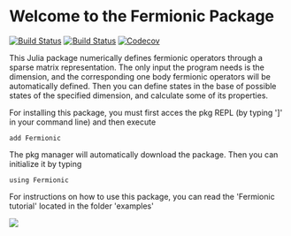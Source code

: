 # Welcome to the Fermionic Package

[![Build Status](https://travis-ci.com/Marco-Di-Tullio/Fermionic.jl.svg?branch=master)](https://travis-ci.com/Marco-Di-Tullio/Fermionic.jl)
[![Build Status](https://ci.appveyor.com/api/projects/status/github/Marco-Di-Tullio/Fermionic.jl?svg=true)](https://ci.appveyor.com/project/Marco-Di-Tullio/Fermionic-jl)
[![Codecov](https://codecov.io/gh/Marco-Di-Tullio/Fermionic.jl/branch/master/graph/badge.svg)](https://codecov.io/gh/Marco-Di-Tullio/Fermionic.jl)


This Julia package numerically defines fermionic operators through a sparse matrix representation. The only input the program needs is the dimension, and the corresponding one body fermionic operators will be automatically defined. Then you can define states in the base of possible states of the specified dimension, and calculate some of its properties. 

For installing this package, you must first acces the pkg REPL (by typing ']' in your command line) and then execute

```add Fermionic```

The pkg manager will automatically download the package. Then you can initialize it by typing 

```using Fermionic```

For instructions on how to use this package, you can read the 'Fermionic tutorial' located in the folder 'examples\'

![](/images/quantuminfo.png)
